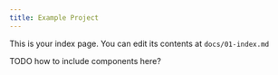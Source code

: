 ```yaml
---
title: Example Project
---
```


This is your index page. You can edit its contents at `docs/01-index.md`

TODO how to include components here?

